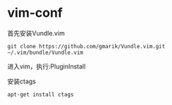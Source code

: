# vim-conf
首先安装Vundle.vim
```shell
git clone https://github.com/gmarik/Vundle.vim.git ~/.vim/bundle/Vundle.vim
```
进入vim，执行:PluginInstall

安装ctags
```shell 
apt-get install ctags
```
